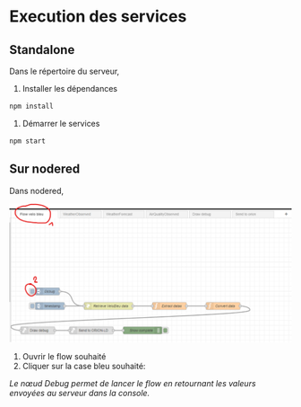 # Execution des services

## Standalone

Dans le répertoire du serveur,

1. Installer les dépendances

```bash
npm install
```

1. Démarrer le services

```bash
npm start
```

## Sur nodered

Dans nodered,

![NodeRed.png](NodeRed.png)

1. Ouvrir le flow souhaité
2. Cliquer sur la case bleu souhaité:

*Le nœud Debug permet de lancer le flow en retournant les valeurs envoyées au serveur dans la console.*